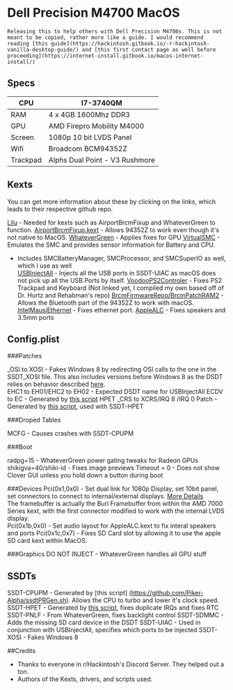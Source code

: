 # Dell Precision M4700 MacOS
    Releasing this to help others with Dell Precision M4700s. This is not meant to be copied, rather more like a guide. I would recommend reading [this guide](https://hackintosh.gitbook.io/-r-hackintosh-vanilla-desktop-guide/) and [this first contact page as well before proceeding](https://internet-install.gitbook.io/macos-internet-install/)

## Specs

| CPU |  I7-3740QM  |
|---|---|
| RAM  | 4 x 4GB 1600Mhz DDR3  |
| GPU  | AMD Firepro Mobility M4000  |
| Screen  | 1080p 10 bit LVDS Panel  |
| Wifi  |  Broadcom BCM94352Z  |
| Trackpad  | Alphs Dual Point - V3 Rushmore  |

## Kexts
You can get more information about these by clicking on the links, which leads to their respective github repo.

[Lilu](https://github.com/acidanthera/Lilu) - Needed for kexts such as AirportBrcmFixup and WhateverGreen to function.
[AirportBrcmFixup.kext](https://github.com/acidanthera/AirportBrcmFixup) - Allows 94352Z to work even though it's not native to MacOS.
[WhateverGreen](https://github.com/acidanthera/WhateverGreen) - Applies fixes for GPU
[VirtualSMC](https://github.com/acidanthera/VirtualSMC) - Emulates the SMC and provides sensor information for Battery and CPU.
  * Includes SMCBatteryManager, SMCProcessor, and SMCSuperIO as well, which I use as well  
[USBInjectAll](https://github.com/RehabMan/OS-X-USB-Inject-All) - Injects all the USB ports in SSDT-UIAC as macOS does not pick up all the USB Ports by itself.
[VoodooPS2Controler]() - Fixes PS2 Trackpad and Keyboard (Not linked yet, I compiled my own based off of Dr. Hurtz and Rehabman's repo)
[BrcmFirmwareRepo/BrcmPatchRAM2](https://github.com/RehabMan/OS-X-BrcmPatchRAM) - Allows the Bluetooth part of the 94352Z to work with macOS.
[IntelMausiEthernet](https://github.com/Mieze/IntelMausiEthernet) - Fixes ethernet port.
[AppleALC]() - Fixes speakers and 3.5mm ports

## Config.plist

###Patches

_OSI to XOSI - Fakes Windows 8 by redirecting OSI calls to the one in the SSDT_XOSI file. This also includes versions before Windows 8 as the DSDT relies on behavior described [here](https://docs.microsoft.com/en-us/windows-hardware/drivers/acpi/winacpi-osi).  
EHC1 to EH01/EHC2 to EH02 - Expected DSDT name for USBInjectAll
ECDV to EC - Generated by [this script](https://github.com/corpnewt/USBMap)
HPET _CRS to XCRS/IRQ 8 /IRQ 0 Patch - Generated by [this script](https://github.com/corpnewt/FixHPET), used with SSDT-HPET

###Droped Tables

MCFG - Causes crashes with SSDT-CPUPM

###Boot

radpg=15 - WhateverGreen power gating tweaks for Radeon GPUs
shikigva=40/shiki-id - Fixes image previews
Timeout = 0 - Does not show Clover GUI unless you hold down a button during boot

###Devices
Pci(0x1,0x0) - Set dual link for 1080p Display, set 10bit panel, set connectors to connect to internal/external displays. [More Details](https://github.com/acidanthera/WhateverGreen/blob/master/Manual/FAQ.Radeon.en.md)  
The framebuffer is actually the Buri Framebuffer from within the AMD 7000 Series kext, with the first connector modified to work with the internal LVDS display.  
Pci(0x1b,0x0) - Set audio layout for AppleALC.kext to fix interal speakers and ports
Pci(0x1c,0x7) - Fixes SD Card slot by allowing it to use the apple SD card kext within MacOS.

###Graphics
DO NOT INJECT - WhateverGreen handles all GPU stuff

## SSDTs

SSDT-CPUPM - Generated by [this script] (https://github.com/Piker-Alpha/ssdtPRGen.sh). Allows the CPU to turbo and lower it's clock speed.
SSDT-HPET - Generated by [this script](https://github.com/corpnewt/FixHPET), fixes duplicate IRQs and fixes RTC
SSDT-PNLF - From WhateverGreen, fixes backlight control
SSDT-SDMMC - Adds the missing SD card device in the DSDT
SSDT-UIAC - Used in conjunction with USBInjectAll, specifies which ports to be injected
SSDT-XOSI - Fakes Windows 8

##Credits
* Thanks to everyone in r/Hackintosh's Discord Server. They helped out a ton.
* Authors of the Kexts, drivers, and scripts used.
